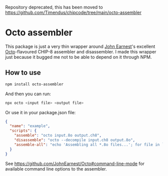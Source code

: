Repository deprecated, this has been moved to https://github.com/Timendus/chipcode/tree/main/octo-assembler

# Octo assembler

This package is just a very thin wrapper around
[John Earnest](https://github.com/JohnEarnest)'s excellent
[Octo](https://github.com/JohnEarnest/Octo)-flavoured CHIP-8 assembler and
disassembler. I made this wrapper just because it bugged me not to be able to
depend on it through NPM.

## How to use

```bash
npm install octo-assembler
```

And then you can run:
```bash
npx octo <input file> <output file>
```

Or use it in your package.json file:
```json
{
  "name": "example",
  "scripts": {
    "assemble": "octo input.8o output.ch8",
    "disassemble": "octo --decompile input.ch8 output.8o",
    "assemble-all": "echo 'Assembling all *.8o files...'; for file in `find . -type f -name \"*.8o\"`; do echo \"  * $file\"; target=${file%.8o}; octo $file ${target}.ch8; done"
  }
}
```

See https://github.com/JohnEarnest/Octo#command-line-mode for available command
line options to the assembler.
